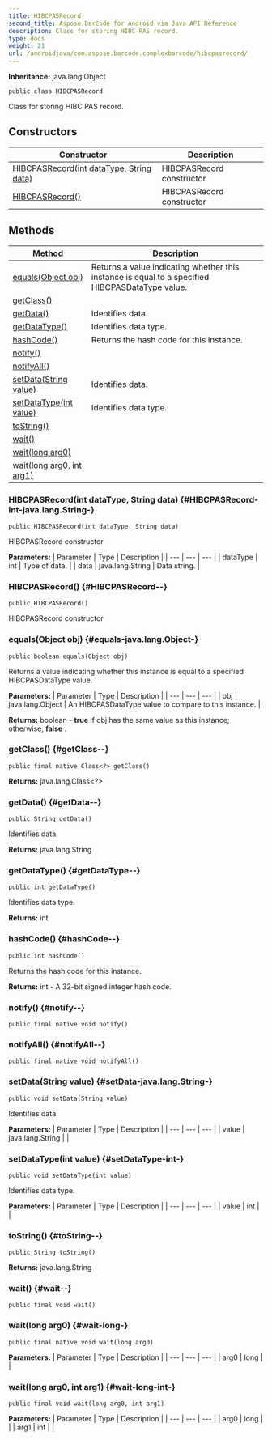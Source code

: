 ```yaml
---
title: HIBCPASRecord
second_title: Aspose.BarCode for Android via Java API Reference
description: Class for storing HIBC PAS record.
type: docs
weight: 21
url: /androidjava/com.aspose.barcode.complexbarcode/hibcpasrecord/
---
```

**Inheritance:**
java.lang.Object
```
public class HIBCPASRecord
```

Class for storing HIBC PAS record.
## Constructors

| Constructor | Description |
| --- | --- |
| [HIBCPASRecord(int dataType, String data)](#HIBCPASRecord-int-java.lang.String-) | HIBCPASRecord constructor |
| [HIBCPASRecord()](#HIBCPASRecord--) | HIBCPASRecord constructor |
## Methods

| Method | Description |
| --- | --- |
| [equals(Object obj)](#equals-java.lang.Object-) | Returns a value indicating whether this instance is equal to a specified  HIBCPASDataType  value. |
| [getClass()](#getClass--) |  |
| [getData()](#getData--) | Identifies data. |
| [getDataType()](#getDataType--) | Identifies data type. |
| [hashCode()](#hashCode--) | Returns the hash code for this instance. |
| [notify()](#notify--) |  |
| [notifyAll()](#notifyAll--) |  |
| [setData(String value)](#setData-java.lang.String-) | Identifies data. |
| [setDataType(int value)](#setDataType-int-) | Identifies data type. |
| [toString()](#toString--) |  |
| [wait()](#wait--) |  |
| [wait(long arg0)](#wait-long-) |  |
| [wait(long arg0, int arg1)](#wait-long-int-) |  |
### HIBCPASRecord(int dataType, String data) {#HIBCPASRecord-int-java.lang.String-}
```
public HIBCPASRecord(int dataType, String data)
```


HIBCPASRecord constructor

**Parameters:**
| Parameter | Type | Description |
| --- | --- | --- |
| dataType | int | Type of data. |
| data | java.lang.String | Data string. |

### HIBCPASRecord() {#HIBCPASRecord--}
```
public HIBCPASRecord()
```


HIBCPASRecord constructor

### equals(Object obj) {#equals-java.lang.Object-}
```
public boolean equals(Object obj)
```


Returns a value indicating whether this instance is equal to a specified  HIBCPASDataType  value.

**Parameters:**
| Parameter | Type | Description |
| --- | --- | --- |
| obj | java.lang.Object | An  HIBCPASDataType  value to compare to this instance. |

**Returns:**
boolean -  **true**  if obj has the same value as this instance; otherwise,  **false** .
### getClass() {#getClass--}
```
public final native Class<?> getClass()
```




**Returns:**
java.lang.Class<?>
### getData() {#getData--}
```
public String getData()
```


Identifies data.

**Returns:**
java.lang.String
### getDataType() {#getDataType--}
```
public int getDataType()
```


Identifies data type.

**Returns:**
int
### hashCode() {#hashCode--}
```
public int hashCode()
```


Returns the hash code for this instance.

**Returns:**
int - A 32-bit signed integer hash code.
### notify() {#notify--}
```
public final native void notify()
```




### notifyAll() {#notifyAll--}
```
public final native void notifyAll()
```




### setData(String value) {#setData-java.lang.String-}
```
public void setData(String value)
```


Identifies data.

**Parameters:**
| Parameter | Type | Description |
| --- | --- | --- |
| value | java.lang.String |  |

### setDataType(int value) {#setDataType-int-}
```
public void setDataType(int value)
```


Identifies data type.

**Parameters:**
| Parameter | Type | Description |
| --- | --- | --- |
| value | int |  |

### toString() {#toString--}
```
public String toString()
```




**Returns:**
java.lang.String
### wait() {#wait--}
```
public final void wait()
```




### wait(long arg0) {#wait-long-}
```
public final native void wait(long arg0)
```




**Parameters:**
| Parameter | Type | Description |
| --- | --- | --- |
| arg0 | long |  |

### wait(long arg0, int arg1) {#wait-long-int-}
```
public final void wait(long arg0, int arg1)
```




**Parameters:**
| Parameter | Type | Description |
| --- | --- | --- |
| arg0 | long |  |
| arg1 | int |  |


